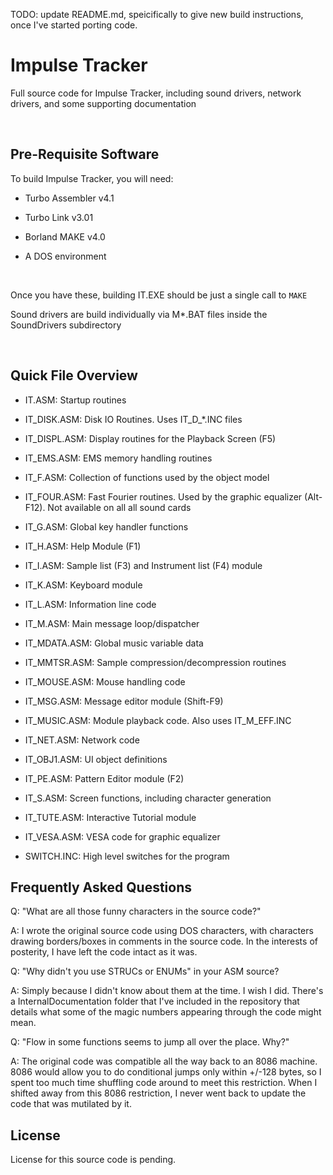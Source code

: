 TODO: update README.md, speicifically to give new build instructions, once I've
started porting code.





Impulse Tracker
===============

Full source code for Impulse Tracker, including sound drivers, network drivers,
and some supporting documentation

 

Pre-Requisite Software
----------------------

To build Impulse Tracker, you will need:

-   Turbo Assembler v4.1

-   Turbo Link v3.01

-   Borland MAKE v4.0

-   A DOS environment

 

Once you have these, building IT.EXE should be just a single call to `MAKE`


Sound drivers are build individually via M\*.BAT files inside the SoundDrivers
subdirectory

 

Quick File Overview
-------------------

-	IT.ASM:
	Startup routines

-	IT\_DISK.ASM:
	Disk IO Routines. Uses IT\_D\_\*.INC files

-	IT\_DISPL.ASM:
	Display routines for the Playback Screen (F5)

-	IT\_EMS.ASM:
	EMS memory handling routines

-	IT\_F.ASM:
	Collection of functions used by the object model

-	IT\_FOUR.ASM:
	Fast Fourier routines. Used by the graphic equalizer (Alt-F12).
	Not available on all all sound cards

-	IT\_G.ASM:
	Global key handler functions

-	IT\_H.ASM:
	Help Module (F1)

-	IT\_I.ASM:
	Sample list (F3) and Instrument list (F4) module

-	IT\_K.ASM:
	Keyboard module

-	IT\_L.ASM:
	Information line code

-	IT\_M.ASM:
	Main message loop/dispatcher

-	IT\_MDATA.ASM:
	Global music variable data

-	IT\_MMTSR.ASM:
	Sample compression/decompression routines

-	IT\_MOUSE.ASM:
	Mouse handling code

-	IT\_MSG.ASM:
	Message editor module (Shift-F9)

-	IT\_MUSIC.ASM:
	Module playback code. Also uses IT\_M\_EFF.INC

-	IT\_NET.ASM:
	Network code

-	IT\_OBJ1.ASM:
	UI object definitions

-	IT\_PE.ASM:
	Pattern Editor module (F2)

-	IT\_S.ASM:
	Screen functions, including character generation

-	IT\_TUTE.ASM:
	Interactive Tutorial module

-	IT\_VESA.ASM:
	VESA code for graphic equalizer

-	SWITCH.INC:
	High level switches for the program



Frequently Asked Questions
--------------------------

Q: "What are all those funny characters in the source code?"

A: I wrote the original source code using DOS characters, with characters drawing borders/boxes in
comments in the source code. In the interests of posterity, I have left the code intact as it was.


Q: "Why didn't you use STRUCs or ENUMs" in your ASM source?

A: Simply because I didn't know about them at the time. I wish I did. There's a InternalDocumentation
folder that I've included in the repository that details what some of the magic numbers appearing
through the code might mean.


Q: "Flow in some functions seems to jump all over the place. Why?"

A: The original code was compatible all the way back to an 8086 machine. 8086 would allow you to do
conditional jumps only within +/-128 bytes, so I spent too much time shuffling code around to meet
this restriction. When I shifted away from this 8086 restriction, I never went back to update the
code that was mutilated by it.
 


License
-------

License for this source code is pending.
